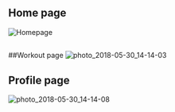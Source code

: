 
##  Home page
![Homepage](https://user-images.githubusercontent.com/21971681/40702533-cad8b1ca-6414-11e8-8030-f3e0178d91bb.jpg)

##

##Workout page
![photo_2018-05-30_14-14-03](https://user-images.githubusercontent.com/21971681/40702639-2b07a31c-6415-11e8-8068-0b211c848ee2.jpg)

## Profile page
![photo_2018-05-30_14-14-08](https://user-images.githubusercontent.com/21971681/40702654-364c6b22-6415-11e8-846f-39342e20f112.jpg)
